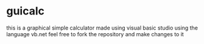 # guicalc
this is a graphical simple calculator made using visual basic studio using the language vb.net
feel free to fork the repository and make changes to it

